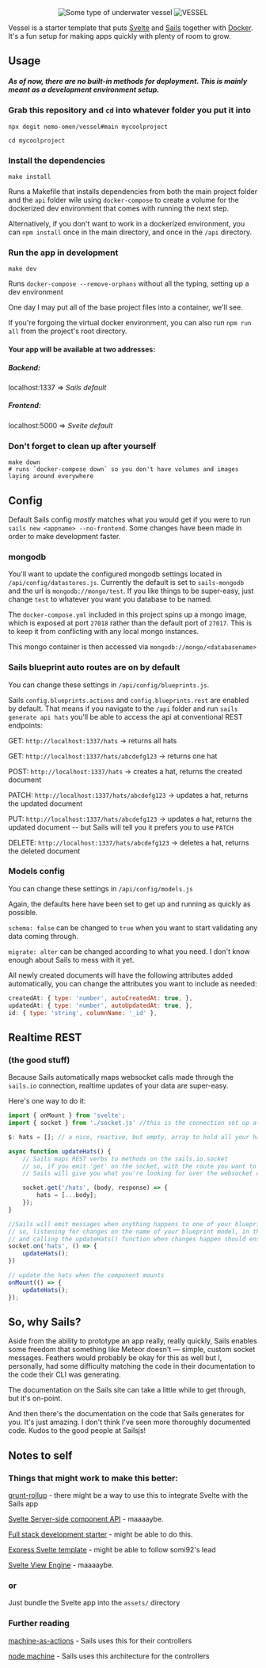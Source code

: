 <div align="center">
    <img src="./public/submarine.svg" alt="Some type of underwater vessel" title="VESSEL" />
    <img src="./public/vessel.svg" alt="VESSEL" title="VESSEL" />
</div>

Vessel is a starter template that puts [Svelte](http://www.svelte.dev) and [Sails](http://www.sailsjs.com) together with [Docker](http://www.docker.com). It's a fun setup for making apps quickly with plenty of room to grow.

## Usage

##### As of now, there are no built-in methods for deployment. This is mainly meant as a development environment setup.

### Grab this repository and `cd` into whatever folder you put it into
```shell
npx degit nemo-omen/vessel#main mycoolproject
```

```shell
cd mycoolproject
```

### Install the dependencies
```shell
make install
```
Runs a Makefile that installs dependencies from both the main project folder
and the `api` folder wile using `docker-compose` to create a volume for the 
dockerized dev environment that comes with running the next step.

Alternatively, if you don't want to work in a dockerized environment, you can 
`npm install` once in the main directory, and once in the `/api` directory.

### Run the app in development
```shell
make dev
```
Runs `docker-compose --remove-orphans` without all the typing, setting up a dev environment

One day I may put all of the base project files into a container, we'll see.

If you're forgoing the virtual docker environment, you can also run `npm run all`
from the project's root directory.

#### Your app will be available at two addresses:

##### Backend: 
localhost:1337 => _Sails default_

##### Frontend:
localhost:5000 => _Svelte default_

### Don't forget to clean up after yourself
```shell
make down
# runs `docker-compose down` so you don't have volumes and images laying around everywhere
```
## Config
Default Sails config _mostly_ matches what you would get if you were to run `sails new <appname> --no-frontend`. Some changes have been made in order to make development faster.

### mongodb
You'll want to update the configured mongodb settings located in `/api/config/datastores.js`. Currently the default is set to `sails-mongodb` and the url is `mongodb://mongo/test`. If you like things to be super-easy, just change `test` to whatever you want you database to be named.

The `docker-compose.yml` included in this project spins up a mongo image, which is exposed at port `27018` rather than the default port of `27017`. This is to keep it from conflicting with any local mongo instances.

This mongo container is then accessed via `mongodb://mongo/<databasename>`

### Sails blueprint auto routes are on by default
You can change these settings in `/api/config/blueprints.js`.

Sails `config.blueprints.actions` and `config.blueprints.rest` are enabled by default. That means if you navigate to the `/api` folder and run `sails generate api hats` you'll be able to access the api at conventional REST endpoints:

GET: `http://localhost:1337/hats` -> returns all hats

GET: `http://localhost:1337/hats/abcdefg123` -> returns one hat

POST: `http://localhost:1337/hats` -> creates a hat, returns the created document

PATCH: `http://localhost:1337/hats/abcdefg123` -> updates a hat, returns the updated document

PUT: `http://localhost:1337/hats/abcdefg123` -> updates a hat, returns the updated document -- but Sails will tell you it prefers you to use `PATCH`

DELETE: `http://localhost:1337/hats/abcdefg123` -> deletes a hat, returns the deleted document

### Models config
You can change these settings in `/api/config/models.js`

Again, the defaults here have been set to get up and running as quickly as possible.

`schema: false` can be changed to `true` when you want to start validating any data coming through.

`migrate: alter` can be changed according to what you need. I don't know enough about Sails to mess with it yet.

All newly created documents will have the following attributes added automatically, you can change the attributes you want to include as needed:

```js
createdAt: { type: 'number', autoCreatedAt: true, },
updatedAt: { type: 'number', autoUpdatedAt: true, },
id: { type: 'string', columnName: '_id' },
```

## Realtime REST
### (the good stuff)
Because Sails automatically maps websocket calls made through the `sails.io` connection, realtime updates of your data are super-easy.

Here's one way to do it:
```js
import { onMount } from 'svelte';
import { socket } from './socket.js' //this is the connection set up at the root of the Svelte app

$: hats = []; // a nice, reactive, but empty, array to hold all your hats

async function updateHats() {
    // Sails maps REST verbs to methods on the sails.io.socket
    // so, if you emit 'get' on the socket, with the route you want to get hats from
    // Sails will give you what you're looking for over the websocket connection

    socket.get('/hats', (body, response) => {
        hats = [...body];
    });
}

//Sails will emit messages when anything happens to one of your blueprint models
// so, listening for changes on the name of your blueprint model, in this case 'hats',
// and calling the updateHats() function when changes happen should ensure data is synced
socket.on('hats', () => {
    updateHats();
})

// update the hats when the component mounts
onMount(() => {
    updateHats();
});
```
## So, why Sails?
Aside from the ability to prototype an app really, really quickly, Sails enables some freedom that something like Meteor doesn't — simple, custom socket messages. Feathers would probably be okay for this as well but I, personally, had some difficulty matching the code in their documentation to the code their CLI was generating.

The documentation on the Sails site can take a little while to get through, but it's on-point.

And then there's the documentation on the code that Sails generates for you. It's just amazing. I don't think I've seen more thoroughly documented code. Kudos to the good people at Sailsjs!

## Notes to self
### Things that might work to make this better:

[grunt-rollup](https://www.npmjs.com/package/grunt-rollup) - there might be a way to use this to integrate Svelte with the Sails app

[Svelte Server-side component API](https://svelte.dev/docs#Server-side_component_API) - maaaaybe.

[Full stack development starter](https://medium.com/swlh/full-stack-development-starter-svelte-and-express-831aefee41c0) - might be able to do this.

[Express Svelte template](https://github.com/somi92/express-svelte-template) - might be able to follow somi92's lead

[Svelte View Engine](https://www.npmjs.com/package/svelte-view-engine) - maaaaybe.

### or

Just bundle the Svelte app into the `assets/` directory

### Further reading

[machine-as-actions](https://github.com/sailshq/machine-as-action) - Sails uses this for their controllers

[node machine](https://node-machine.org/) - Sails uses this architecture for the controllers
